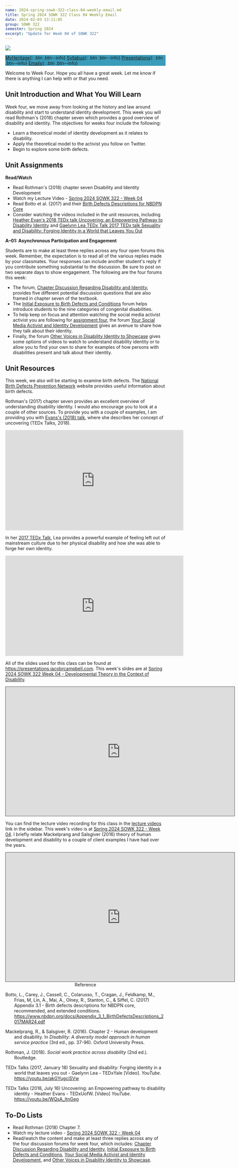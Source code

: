 ```yaml
---
name: 2024-spring-sowk-322-class-04-weekly-email.md
title: Spring 2024 SOWK 322 Class 04 Weekly Email
date: 2024-02-03 13:11:05
group: SOWK 322
semester: Spring 2024
excerpt: "Update for Week 04 of SOWK 322"
---
```


![](https://jacobrcampbell.com/assets/media/2024-01-19-sowk-322-email-header-image.jpg)

<div style="background-color: #3b9cba; width: 100%;" markdown="1">

[MyHeritage](https://myheritage.heritage.edu/ICS/Academics/SOWK/SOWK_322/2324_SP-SOWK_322-2/){: .btn .btn--info}
[Syllabus](https://jacobrcampbell.com/assets/media/2024-spring-sowk-322-2-course-syllabus-campbell.pdf){: .btn .btn--info}
[Presentations](https://presentations.jacobrcampbell.com){: .btn .btn--info}
[Emails](https://jacobrcampbell.com/communications/){: .btn .btn--info}

</div>

Welcome to Week Four. Hope you all have a great week. Let me know if there is anything I can help with or that you need.

## Unit Introduction and What You Will Learn

Week four, we move away from looking at the history and law around disability and start to understand identity development. This week you will read Rothman's (2018) chapter seven which provides a good overview of disability and identity. The objectives for weeks four include the following:

- Learn a theoretical model of identity development as it relates to disability.
- Apply the theoretical model to the activist you follow on Twitter.
- Begin to explore some birth defects.


## Unit Assignments

**Read/Watch**

- Read Rothman's (2018) chapter seven Disability and Identity Development
- Watch my Lecture Video - [Spring 2024 SOWK 322 - Week 04](https://heritage.hosted.panopto.com/Panopto/Pages/Viewer.aspx?id=5a77e40a-db86-4e77-a2fa-b10b015abf0b)
- Read Botto et al. (2017) and their [Birth Defects Descriptions for NBDPN Core](https://www.nbdpn.org/docs/Appendix_3_1_BirthDefectsDescriptions_2017MAR24.pdf) 
- Consider watching the videos included in the unit resources, including [Heather Evan's 2018 TEDx talk Uncovering: an Empowering Pathway to Disability Identity](https://youtu.be/WQsA_ItnGeg) and [Gaelynn Lea TEDx Talk 2017 TEDx talk Sexuality and Disability: Forging Identity in a World that Leaves You Out](https://youtu.be/akGYugciSVw)

**A–01: Asynchronous Participation and Engagement**

Students are to make at least three replies across any four open forums this week. Remember, the expectation is to read all of the various replies made by your classmates. Your responses can include another student's reply if you contribute something substantial to the discussion. Be sure to post on two separate days to show engagement. The following are the four forums this week:

- The forum, [Chapter Discussion Regarding Disability and Identity](https://myheritage.heritage.edu/ICS/Academics/SOWK/SOWK_322/2324_SP-SOWK_322-2/W-04_25_-_211.jnz?portlet=Group_Discussion_Forums&screen=PostView&screenType=change&id=26b9a030-890b-43b5-9024-a92821b9add8), provides five different potential discussion questions that are also framed in chapter seven of the textbook.
- The [Initial Exposure to Birth Defects and Conditions](https://myheritage.heritage.edu/ICS/Academics/SOWK/SOWK_322/2324_SP-SOWK_322-2/W-04_25_-_211.jnz?portlet=Group_Discussion_Forums&screen=PostView&screenType=change&id=cc80c72d-bac7-4f4d-a0d4-e15d95caef11) forum helps introduce students to the nine categories of congenital disabilities.
- To help keep on focus and attention watching the social media activist activist you are following for [assignment four](https://myheritage.heritage.edu/ICS/Portlets/ICS/Handoutportlet/viewhandler.ashx?handout_id=69a94ae4-4f6f-4b2d-8015-ece81a63c2a0), the forum [Your Social Media Activist and Identity Development](https://myheritage.heritage.edu/ICS/Academics/SOWK/SOWK_322/2324_SP-SOWK_322-2/W-04_25_-_211.jnz?portlet=Group_Discussion_Forums&screen=PostView&screenType=change&id=0ea11b9c-2efa-44db-81ed-56da182cee55) gives an avenue to share how they talk about their identity.
- Finally, the forum [Other Voices in Disability Identity to Showcase](https://myheritage.heritage.edu/ICS/Academics/SOWK/SOWK_322/2324_SP-SOWK_322-2/W-04_25_-_211.jnz?portlet=Group_Discussion_Forums&screen=PostView&screenType=change&id=952aa11b-4f9a-406c-aff1-8badfc910d4d) gives some options of videos to watch to understand disability identity or to allow you to find your own to share for examples of how persons with disabilities present and talk about their identity.


## Unit Resources

This week, we also will be starting to examine birth defects. The [National Birth Defects Prevention Network](https://www.nbdpn.org/) website provides useful information about birth defects.

Rothman's (2017) chapter seven provides an excellent overview of understanding disability identity. I would also encourage you to look at a couple of other sources. To provide you with a couple of examples, I am providing you with [Evans's (2018) talk](https://youtu.be/WQsA_ItnGeg), where she describes her concept of uncovering (TEDx Talks, 2018).

<iframe width="560" height="315" src="https://www.youtube.com/embed/WQsA_ItnGeg" title="YouTube video player" frameborder="0" allow="accelerometer; autoplay; clipboard-write; encrypted-media; gyroscope; picture-in-picture" allowfullscreen></iframe>

In her [2017 TEDx Talk](https://youtu.be/akGYugciSVw), Lea provides a powerful example of feeling left out of mainstream culture due to her physical disability and how she was able to forge her own identity.

<iframe width="560" height="315" src="https://www.youtube.com/embed/akGYugciSVw" title="YouTube video player" frameborder="0" allow="accelerometer; autoplay; clipboard-write; encrypted-media; gyroscope; picture-in-picture" allowfullscreen></iframe>

All of the slides used for this class can be found at <https://presentations.jacobrcampbell.com>. This week's slides are at [Spring 2024 SOWK 322 Week 04 - Developmental Theory in the Context of Disability](https://presentations.jacobrcampbell.com/A63szw).

<iframe src="https://presentations.jacobrcampbell.com/A63szw/embed" height="405" width="720" style="border: 1px solid #464646;" allowfullscreen allow="autoplay"></iframe>

You can find the lecture video recording for this class in the [lecture videos](https://myheritage.heritage.edu/ICS/Academics/SOWK/SOWK_322/2324_SP-SOWK_322-2/Lecture_Videos.jnz?portlet=Learning_Tools&screen=InlineToolDisplayView&screenType=change&PlacementID=d53a7c40-76f9-4193-9314-fa7aa427cc89) link in the sidebar. This week's video is at [Spring 2024 SOWK 322 - Week 04](https://heritage.hosted.panopto.com/Panopto/Pages/Viewer.aspx?id=5a77e40a-db86-4e77-a2fa-b10b015abf0b). I briefly relate Mackelprang and Salsgiver (2016) theory of human development and disability to a couple of client examples I have had over the years.

<iframe src="https://heritage.hosted.panopto.com/Panopto/Pages/Embed.aspx?id=5a77e40a-db86-4e77-a2fa-b10b015abf0b&autoplay=false&offerviewer=true&showtitle=true&showbrand=true&captions=false&interactivity=all" height="405" width="720" style="border: 1px solid #464646;" allowfullscreen allow="autoplay" aria-label="Panopto Embedded Video Player"></iframe>

<div style="text-align: center" markdown="1">
Reference
</div>
<div style="margin: 0 0 0 2em; text-indent: -2em;" markdown="1">

Botto, L., Carey, J., Cassell, C., Colarusso, T., Cragan, J., Feldkamp, M., Frias, M, Lin, A., Mai, A., Olney, R., Stanton, C., & Siffel, C. (2017) Appendix 3.1 - Birth defects descriptions for NBDPN core, recommended, and extended conditions. <https://www.nbdpn.org/docs/Appendix_3_1_BirthDefectsDescriptions_2017MAR24.pdf>

Mackelprang, R., & Salsgiver, R. (2016). Chapter 2 - Human development and disability. In _Disability: A diversity model approach in human service practice_ (3rd ed., pp. 37-96). Oxford University Press.

Rothman, J. (2018). _Social work practice across disability_ (2nd ed.). Routledge.

TEDx Talks (2017, January 18) Sexuality and disability: Forging identity in a world that leaves you out - Gaelynn Lea - TEDxYale [Video]. _YouTube_. <https://youtu.be/akGYugciSVw>

TEDx Talks (2018, July 16) Uncovering: an Empowering pathway to disability identity - Heather Evans - TEDxUofW. [Video] _YouTube_. <https://youtu.be/WQsA_ItnGeg>

</div>

## To-Do Lists

- Read Rothman (2018) Chapter 7.
- Watch my lecture video - [Spring 2024 SOWK 322 - Week 04](https://heritage.hosted.panopto.com/Panopto/Pages/Viewer.aspx?id=5a77e40a-db86-4e77-a2fa-b10b015abf0b)
- Read/watch the content and make at least three replies across any of the four discussion forums for week four, which includes: [Chapter Discussion Regarding Disability and Identity](https://myheritage.heritage.edu/ICS/Academics/SOWK/SOWK_322/2324_SP-SOWK_322-2/W-04_25_-_211.jnz?portlet=Group_Discussion_Forums&screen=PostView&screenType=change&id=26b9a030-890b-43b5-9024-a92821b9add8), [Initial Exposure to Birth Defects and Conditions](https://myheritage.heritage.edu/ICS/Academics/SOWK/SOWK_322/2324_SP-SOWK_322-2/W-04_25_-_211.jnz?portlet=Group_Discussion_Forums&screen=PostView&screenType=change&id=cc80c72d-bac7-4f4d-a0d4-e15d95caef11), [Your Social Media Activist and Identity Development](https://myheritage.heritage.edu/ICS/Academics/SOWK/SOWK_322/2324_SP-SOWK_322-2/W-04_25_-_211.jnz?portlet=Group_Discussion_Forums&screen=PostView&screenType=change&id=0ea11b9c-2efa-44db-81ed-56da182cee55), and [Other Voices in Disability Identity to Showcase](https://myheritage.heritage.edu/ICS/Academics/SOWK/SOWK_322/2324_SP-SOWK_322-2/W-04_25_-_211.jnz?portlet=Group_Discussion_Forums&screen=PostView&screenType=change&id=952aa11b-4f9a-406c-aff1-8badfc910d4d).